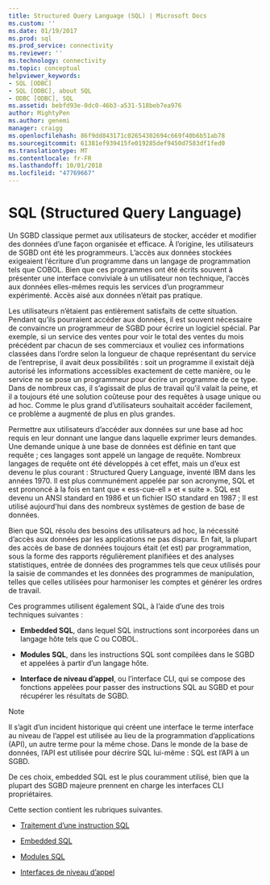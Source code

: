 ```yaml
---
title: Structured Query Language (SQL) | Microsoft Docs
ms.custom: ''
ms.date: 01/19/2017
ms.prod: sql
ms.prod_service: connectivity
ms.reviewer: ''
ms.technology: connectivity
ms.topic: conceptual
helpviewer_keywords:
- SQL [ODBC]
- SQL [ODBC], about SQL
- ODBC [ODBC], SQL
ms.assetid: bebfd93e-0dc0-46b3-a531-518beb7ea976
author: MightyPen
ms.author: genemi
manager: craigg
ms.openlocfilehash: 86f9dd843171c02654302694c669f40b6b51ab78
ms.sourcegitcommit: 61381ef939415fe019285def9450d7583df1fed0
ms.translationtype: MT
ms.contentlocale: fr-FR
ms.lasthandoff: 10/01/2018
ms.locfileid: "47769667"
---
```

# <a name="structured-query-language-sql"></a>SQL (Structured Query Language)
Un SGBD classique permet aux utilisateurs de stocker, accéder et modifier des données d’une façon organisée et efficace. À l’origine, les utilisateurs de SGBD ont été les programmeurs. L’accès aux données stockées exigeaient l’écriture d’un programme dans un langage de programmation tels que COBOL. Bien que ces programmes ont été écrits souvent à présenter une interface conviviale à un utilisateur non technique, l’accès aux données elles-mêmes requis les services d’un programmeur expérimenté. Accès aisé aux données n’était pas pratique.  
  
 Les utilisateurs n’étaient pas entièrement satisfaits de cette situation. Pendant qu’ils pourraient accéder aux données, il est souvent nécessaire de convaincre un programmeur de SGBD pour écrire un logiciel spécial. Par exemple, si un service des ventes pour voir le total des ventes du mois précédent par chacun de ses commerciaux et vouliez ces informations classées dans l’ordre selon la longueur de chaque représentant du service de l’entreprise, il avait deux possibilités : soit un programme il existait déjà autorisé les informations accessibles exactement de cette manière, ou le service ne se pose un programmeur pour écrire un programme de ce type. Dans de nombreux cas, il s’agissait de plus de travail qu’il valait la peine, et il a toujours été une solution coûteuse pour des requêtes à usage unique ou ad hoc. Comme le plus grand d’utilisateurs souhaitait accéder facilement, ce problème a augmenté de plus en plus grandes.  
  
 Permettre aux utilisateurs d’accéder aux données sur une base ad hoc requis en leur donnant une langue dans laquelle exprimer leurs demandes. Une demande unique à une base de données est définie en tant que requête ; ces langages sont appelé un langage de requête. Nombreux langages de requête ont été développés à cet effet, mais un d’eux est devenu le plus courant : Structured Query Language, inventé IBM dans les années 1970. Il est plus communément appelée par son acronyme, SQL et est prononcé à la fois en tant que « ess-cue-ell » et « suite ». SQL est devenu un ANSI standard en 1986 et un fichier ISO standard en 1987 ; Il est utilisé aujourd'hui dans des nombreux systèmes de gestion de base de données.  
  
 Bien que SQL résolu des besoins des utilisateurs ad hoc, la nécessité d’accès aux données par les applications ne pas disparu. En fait, la plupart des accès de base de données toujours était (et est) par programmation, sous la forme des rapports régulièrement planifiées et des analyses statistiques, entrée de données des programmes tels que ceux utilisés pour la saisie de commandes et les données des programmes de manipulation, telles que celles utilisées pour harmoniser les comptes et générer les ordres de travail.  
  
 Ces programmes utilisent également SQL, à l’aide d’une des trois techniques suivantes :  
  
-   **Embedded SQL**, dans lequel SQL instructions sont incorporées dans un langage hôte tels que C ou COBOL.  
  
-   **Modules SQL**, dans les instructions SQL sont compilées dans le SGBD et appelées à partir d’un langage hôte.  
  
-   **Interface de niveau d’appel**, ou l’interface CLI, qui se compose des fonctions appelées pour passer des instructions SQL au SGBD et pour récupérer les résultats de SGBD.  
  
> [!NOTE]  
>  Il s’agit d’un incident historique qui créent une interface le terme interface au niveau de l’appel est utilisée au lieu de la programmation d’applications (API), un autre terme pour la même chose. Dans le monde de la base de données, l’API est utilisée pour décrire SQL lui-même : SQL est l’API à un SGBD.  
  
 De ces choix, embedded SQL est le plus couramment utilisé, bien que la plupart des SGBD majeure prennent en charge les interfaces CLI propriétaires.  
  
 Cette section contient les rubriques suivantes.  
  
-   [Traitement d’une instruction SQL](../../odbc/reference/processing-a-sql-statement.md)  
  
-   [Embedded SQL](../../odbc/reference/embedded-sql.md)  
  
-   [Modules SQL](../../odbc/reference/sql-modules.md)  
  
-   [Interfaces de niveau d’appel](../../odbc/reference/call-level-interfaces.md)

